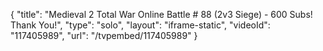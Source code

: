 {
    "title": "Medieval 2 Total War Online Battle # 88 (2v3 Siege) - 600 Subs!  Thank You!",
    "type": "solo",
    "layout": "iframe-static",
    "videoId": "117405989",
    "url": "\/tvpembed\/117405989"
}